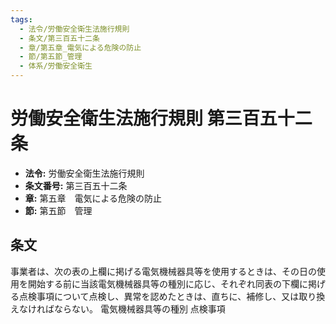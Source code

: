 ```yaml
---
tags:
  - 法令/労働安全衛生法施行規則
  - 条文/第三百五十二条
  - 章/第五章_電気による危険の防止
  - 節/第五節_管理
  - 体系/労働安全衛生
---
```

# 労働安全衛生法施行規則 第三百五十二条

- **法令:** 労働安全衛生法施行規則
- **条文番号:** 第三百五十二条
- **章:** 第五章　電気による危険の防止
- **節:** 第五節　管理

## 条文
事業者は、次の表の上欄に掲げる電気機械器具等を使用するときは、その日の使用を開始する前に当該電気機械器具等の種別に応じ、それぞれ同表の下欄に掲げる点検事項について点検し、異常を認めたときは、直ちに、補修し、又は取り換えなければならない。
電気機械器具等の種別	点検事項

